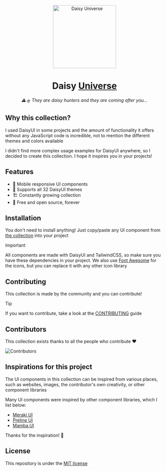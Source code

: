 <div align="center">

<img alt="Daisy Universe" width="200" src="https://raw.githubusercontent.com/willpinha/daisyuniverse/master/public/daisyuniverse.svg" />

# Daisy [Universe](https://daisyuniverse.com)

*⚠️🛸 They are daisy hunters and they are coming after you...*

</div>

## Why this collection?

I used DaisyUI in some projects and the amount of functionality it offers without any JavaScript code is incredible, not to mention the different themes and
colors available

I didn't find more complex usage examples for DaisyUI anywhere, so I decided to create this collection. I hope it inspires you in your projects!

## Features

- 📱 Mobile responsive UI components
- 🎨 Supports all 32 DaisyUI themes
- 🏗️ Constantly growing collection
- 📖 Free and open source, forever

## Installation

You don't need to install anything! Just copy/paste any UI component from [the collection](https://daisy.willpinha.dev) into your project

> [!IMPORTANT]
> All components are made with DaisyUI and TailwindCSS, so make sure you have these dependencies in your 
> project. We also use [Font Awesome](https://fontawesome.com) for the icons, but you can replace it 
> with any other icon library

## Contributing

This collection is made by the community and you can contribute!

> [!TIP] 
> If you want to contribute, take a look at the [CONTRIBUTING](CONTRIBUTING.md) guide

## Contributors

This collection exists thanks to all the people who contribute ❤️

![Contributors](https://contrib.rocks/image?repo=willpinha/daisy-collection)

## Inspirations for this project

The UI components in this collection can be inspired from various places, such as websites, images, the contributor's own creativity, or other
component libraries

Many UI components were inspired by other component libraries, which I list below:

- [Meraki UI](https://merakiui.com/)
- [Preline UI](https://preline.co/)
- [Mamba UI](https://mambaui.com/)

Thanks for the inspiration! 🚀

## License

This repository is under the [MIT license](LICENSE)
